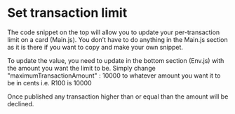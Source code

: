 # Set transaction limit
The code snippet on the top will allow you to update your per-transaction limit on a card (Main.js). You don’t have to do anything in the Main.js section as it is there if you want to copy and make your own snippet.

To update the value, you need to update in the bottom section (Env.js) with the amount you want the limit to be. Simply change "maximumTransactionAmount" : 10000 to whatever amount you want it to be in cents i.e. R100 is 10000

Once published any transaction higher than or equal than the amount will be declined.